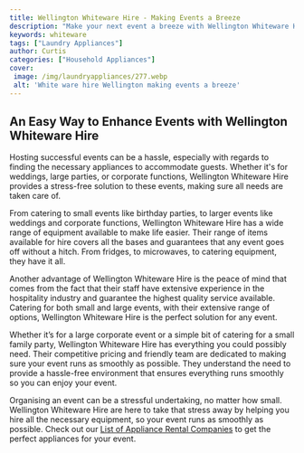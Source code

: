 ```yaml
---
title: Wellington Whiteware Hire - Making Events a Breeze
description: "Make your next event a breeze with Wellington Whiteware Hire Get all the platters cutlery and crockery you need to create the perfect event and all at competitive rates Dont miss out start planning now"
keywords: whiteware
tags: ["Laundry Appliances"]
author: Curtis
categories: ["Household Appliances"]
cover: 
 image: /img/laundryappliances/277.webp
 alt: 'White ware hire Wellington making events a breeze'
---
```

## An Easy Way to Enhance Events with Wellington Whiteware Hire
Hosting successful events can be a hassle, especially with regards to finding the necessary appliances to accommodate guests. Whether it's for weddings, large parties, or corporate functions, Wellington Whiteware Hire provides a stress-free solution to these events, making sure all needs are taken care of.

From catering to small events like birthday parties, to larger events like weddings and corporate functions, Wellington Whiteware Hire has a wide range of equipment available to make life easier. Their range of items available for hire covers all the bases and guarantees that any event goes off without a hitch. From fridges, to microwaves, to catering equipment, they have it all. 

Another advantage of Wellington Whiteware Hire is the peace of mind that comes from the fact that their staff have extensive experience in the hospitality industry and guarantee the highest quality service available. Catering for both small and large events, with their extensive range of options, Wellington Whiteware Hire is the perfect solution for any event. 

Whether it’s for a large corporate event or a simple bit of catering for a small family party, Wellington Whiteware Hire has everything you could possibly need. Their competitive pricing and friendly team are dedicated to making sure your event runs as smoothly as possible. They understand the need to provide a hassle-free environment that ensures everything runs smoothly so you can enjoy your event. 

Organising an event can be a stressful undertaking, no matter how small. Wellington Whiteware Hire are here to take that stress away by helping you hire all the necessary equipment, so your event runs as smoothly as possible. Check out our [List of Appliance Rental Companies](./pages/appliance-rental) to get the perfect appliances for your event.
